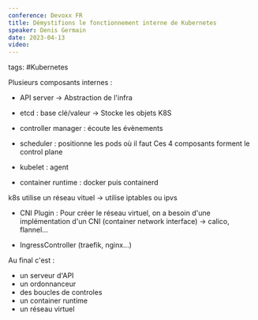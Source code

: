 ```yaml
---
conference: Devoxx FR
title: Démystifions le fonctionnement interne de Kubernetes
speaker: Denis Germain
date: 2023-04-13
video: 
---
```

tags: #Kubernetes 

Plusieurs composants internes :
- API server -> Abstraction de l'infra
- etcd : base clé/valeur -> Stocke les objets K8S
- controller manager : écoute les évènements
- scheduler : positionne les pods où il faut
Ces 4 composants forment le control plane

- kubelet : agent
- container runtime : docker puis containerd

k8s utilise un réseau vituel -> utilise iptables ou ipvs

- CNI Plugin  : Pour créer le réseau virtuel, on a besoin d'une implémentation d'un CNI (container network interface) -> calico, flannel...

- IngressController (traefik, nginx...)

Au final c'est :
- un serveur d'API
- un ordonnanceur
- des boucles de controles
- un container runtime
- un réseau virtuel

